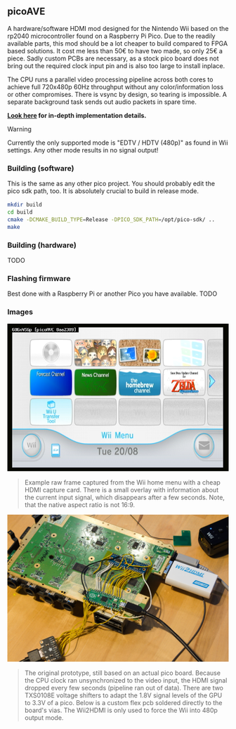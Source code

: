 ## picoAVE

A hardware/software HDMI mod designed for the Nintendo Wii based on the rp2040 microcontroller found on a Raspberry Pi Pico. Due to the readily available parts, this mod should be a lot cheaper to build compared to FPGA based solutions. It cost me less than 50€ to have two made, so only 25€ a piece. Sadly custom PCBs are necessary, as a stock pico board does not bring out the required clock input pin and is also too large to install inplace.

The CPU runs a parallel video processing pipeline across both cores to achieve full 720x480p 60Hz throughput without any color/information loss or other compromises. There is vsync by design, so tearing is impossible. A separate background task sends out audio packets in spare time.

**[Look here](docs/impl_details.md) for in-depth implementation details.**

> [!WARNING]
> Currently the only supported mode is "EDTV / HDTV (480p)" as found in Wii settings.
> Any other mode results in no signal output!

### Building (software)

This is the same as any other pico project. You should probably edit the pico sdk path, too. It is absolutely crucial to build in release mode.
```sh
mkdir build
cd build
cmake -DCMAKE_BUILD_TYPE=Release -DPICO_SDK_PATH=/opt/pico-sdk/ ..
make
```

### Building (hardware)

TODO

### Flashing firmware

Best done with a Raspberry Pi or another Pico you have available. TODO

### Images
![Wii menu frame](docs/images/frame.png)
> Example raw frame captured from the Wii home menu with a cheap HDMI capture card. There is a small overlay with information about the current input signal, which disappears after a few seconds. Note, that the native aspect ratio is not 16:9.

![Original prototype](docs/images/prototype.webp)
> The original prototype, still based on an actual pico board. Because the CPU clock ran unsynchronized to the video input, the HDMI signal dropped every few seconds (pipeline ran out of data). There are two TXS0108E voltage shifters to adapt the 1.8V signal levels of the GPU to 3.3V of a pico. Below is a custom flex pcb soldered directly to the board's vias. The Wii2HDMI is only used to force the Wii into 480p output mode.
